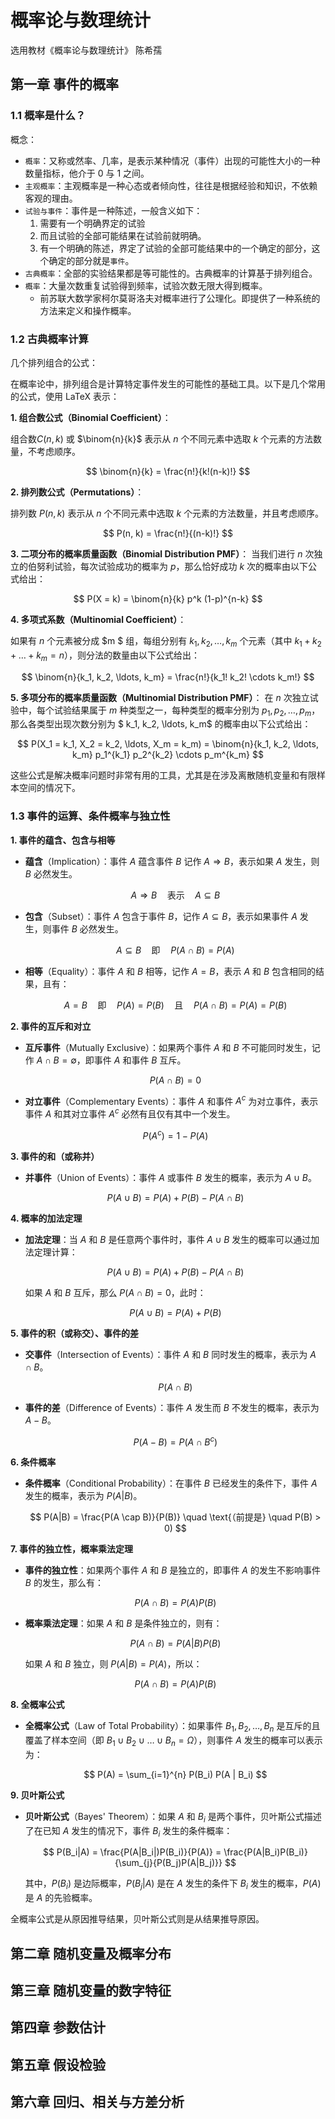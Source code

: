 # 概率论与数理统计

选用教材《概率论与数理统计》 陈希孺

## 第一章 事件的概率

### 1.1 概率是什么？

概念：
- `概率`：又称或然率、几率，是表示某种情况（事件）出现的可能性大小的一种数量指标，他介于 0 与 1 之间。
- `主观概率`：主观概率是一种心态或者倾向性，往往是根据经验和知识，不依赖客观的理由。
- `试验与事件`：事件是一种陈述，一般含义如下：
    1. 需要有一个明确界定的试验
    2. 而且试验的全部可能结果在试验前就明确。
    3. 有一个明确的陈述，界定了试验的全部可能结果中的一个确定的部分，这个确定的部分就是`事件`。
- `古典概率`：全部的实验结果都是等可能性的。古典概率的计算基于排列组合。
- `概率`：大量次数重复试验得到频率，试验次数无限大得到概率。
    - 前苏联大数学家柯尔莫哥洛夫对概率进行了公理化。即提供了一种系统的方法来定义和操作概率。

### 1.2 古典概率计算

几个排列组合的公式：

在概率论中，排列组合是计算特定事件发生的可能性的基础工具。以下是几个常用的公式，使用 LaTeX 表示：

**1. 组合数公式（Binomial Coefficient）**：

组合数$C(n, k)$ 或 $\binom{n}{k}$ 表示从 $n$ 个不同元素中选取 $k$ 个元素的方法数量，不考虑顺序。

$$ \binom{n}{k} = \frac{n!}{k!(n-k)!} $$

**2. 排列数公式（Permutations）**：

排列数 $P(n, k)$ 表示从 $n$ 个不同元素中选取 $k$ 个元素的方法数量，并且考虑顺序。

$$ P(n, k) = \frac{n!}{(n-k)!} $$

**3. 二项分布的概率质量函数（Binomial Distribution PMF）**：
当我们进行 $n$ 次独立的伯努利试验，每次试验成功的概率为 $p$，那么恰好成功 $k$ 次的概率由以下公式给出：

$$ P(X = k) = \binom{n}{k} p^k (1-p)^{n-k} $$

**4. 多项式系数（Multinomial Coefficient）**：

如果有 $n$ 个元素被分成 $m $ 组，每组分别有 $k_1, k_2, \ldots, k_m$ 个元素（其中 $k_1 + k_2 + \ldots + k_m = n$），则分法的数量由以下公式给出：

$$ \binom{n}{k_1, k_2, \ldots, k_m} = \frac{n!}{k_1! k_2! \cdots k_m!} $$

**5. 多项分布的概率质量函数（Multinomial Distribution PMF）**：
在 $n$ 次独立试验中，每个试验结果属于 $m$ 种类型之一，每种类型的概率分别为 $p_1, p_2, \ldots, p_m$，那么各类型出现次数分别为 $ k_1, k_2, \ldots, k_m$ 的概率由以下公式给出：

$$ P(X_1 = k_1, X_2 = k_2, \ldots, X_m = k_m) = \binom{n}{k_1, k_2, \ldots, k_m} p_1^{k_1} p_2^{k_2} \cdots p_m^{k_m} $$

这些公式是解决概率问题时非常有用的工具，尤其是在涉及离散随机变量和有限样本空间的情况下。

### 1.3 事件的运算、条件概率与独立性


**1. 事件的蕴含、包含与相等**
- **蕴含**（Implication）：事件 $A$ 蕴含事件 $B$ 记作 $A \Rightarrow B$，表示如果 $A$ 发生，则 $B$ 必然发生。
  
  $$
  A \Rightarrow B \quad \text{表示} \quad A \subseteq B
  $$

- **包含**（Subset）：事件 $A$ 包含于事件 $B$，记作 $A \subseteq B$，表示如果事件 $A$ 发生，则事件 $B$ 必然发生。
  
  $$
  A \subseteq B \quad \text{即} \quad P(A \cap B) = P(A)
  $$

- **相等**（Equality）：事件 $A$ 和 $B$ 相等，记作 $A = B$，表示 $A$ 和 $B$ 包含相同的结果，且有：
  
  $$
  A = B \quad \text{即} \quad P(A) = P(B) \quad \text{且} \quad P(A \cap B) = P(A) = P(B)
  $$

**2. 事件的互斥和对立**
- **互斥事件**（Mutually Exclusive）：如果两个事件 $A$ 和 $B$ 不可能同时发生，记作 $A \cap B = \emptyset$，即事件 $A$ 和事件 $B$ 互斥。

  $$
  P(A \cap B) = 0
  $$

- **对立事件**（Complementary Events）：事件 $A$ 和事件 $A^c$ 为对立事件，表示事件 $A$ 和其对立事件 $A^c$ 必然有且仅有其中一个发生。

  $$
  P(A^c) = 1 - P(A)
  $$

**3. 事件的和（或称并）**
- **并事件**（Union of Events）：事件 $A$ 或事件 $B$ 发生的概率，表示为 $A \cup B$。

  $$
  P(A \cup B) = P(A) + P(B) - P(A \cap B)
  $$

**4. 概率的加法定理**
- **加法定理**：当 $A$ 和 $B$ 是任意两个事件时，事件 $A \cup B$ 发生的概率可以通过加法定理计算：

  $$
  P(A \cup B) = P(A) + P(B) - P(A \cap B)
  $$

  如果 $A$ 和 $B$ 互斥，那么 $P(A \cap B) = 0$，此时：

  $$
  P(A \cup B) = P(A) + P(B)
  $$

**5. 事件的积（或称交）、事件的差**
- **交事件**（Intersection of Events）：事件 $A$ 和 $B$ 同时发生的概率，表示为 $A \cap B$。

  $$
  P(A \cap B)
  $$

- **事件的差**（Difference of Events）：事件 $A$ 发生而 $B$ 不发生的概率，表示为 $A - B$。

  $$
  P(A - B) = P(A \cap B^c)
  $$

**6. 条件概率**
- **条件概率**（Conditional Probability）：在事件 $B$ 已经发生的条件下，事件 $A$ 发生的概率，表示为 $P(A|B)$。

  $$
  P(A|B) = \frac{P(A \cap B)}{P(B)} \quad \text{（前提是} \quad P(B) > 0)
  $$

**7. 事件的独立性，概率乘法定理**
- **事件的独立性**：如果两个事件 $A$ 和 $B$ 是独立的，即事件 $A$ 的发生不影响事件 $B$ 的发生，那么有：

  $$
  P(A \cap B) = P(A)P(B)
  $$

- **概率乘法定理**：如果 $A$ 和 $B$ 是条件独立的，则有：

  $$
  P(A \cap B) = P(A|B)P(B)
  $$

  如果 $A$ 和 $B$ 独立，则 $P(A|B) = P(A)$，所以：

  $$
  P(A \cap B) = P(A)P(B)
  $$

**8. 全概率公式**
- **全概率公式**（Law of Total Probability）：如果事件 $B_1, B_2, \dots, B_n$ 是互斥的且覆盖了样本空间（即 $B_1 \cup B_2 \cup \dots \cup B_n = \Omega$），则事件 $A$ 发生的概率可以表示为：

  $$
  P(A) = \sum_{i=1}^{n} P(B_i) P(A | B_i)
  $$

**9. 贝叶斯公式**
- **贝叶斯公式**（Bayes' Theorem）：如果 $A$ 和 $B_i$ 是两个事件，贝叶斯公式描述了在已知 $A$ 发生的情况下，事件 $B_i$ 发生的条件概率：

  $$
  P(B_i|A) = \frac{P(A|B_i|)P(B_i)}{P(A)} = \frac{P(A|B_i)P(B_i)}{\sum_{j}{P(B_j)P(A|B_j)}}
  $$

  其中，$P(B_i)$ 是边际概率，$P(B_j|A)$ 是在 $A$ 发生的条件下 $B_i$ 发生的概率，$P(A)$ 是 $A$ 的先验概率。

全概率公式是从原因推导结果，贝叶斯公式则是从结果推导原因。

## 第二章 随机变量及概率分布

## 第三章 随机变量的数字特征

## 第四章 参数估计

## 第五章 假设检验

## 第六章 回归、相关与方差分析
